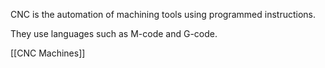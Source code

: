CNC is the automation of machining tools using programmed instructions.

They use languages such as M-code and G-code.

[[CNC Machines]]